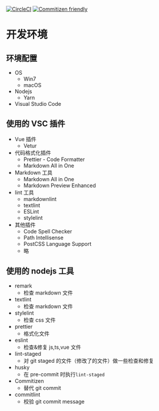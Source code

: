 [![CircleCI](https://circleci.com/gh/FuckDoctors/notes.svg?style=svg)](https://circleci.com/gh/FuckDoctors/notes)
[![Commitizen friendly](https://img.shields.io/badge/commitizen-friendly-brightgreen.svg)](http://commitizen.github.io/cz-cli/)

# 开发环境

## 环境配置

- OS
  - Win7
  - macOS
- Nodejs
  - Yarn
- Visual Studio Code

## 使用的 VSC 插件

- Vue 插件
  - Vetur
- 代码格式化插件
  - Prettier - Code Formatter
  - Markdown All in One
- Markdown 工具
  - Markdown All in One
  - Markdown Preview Enhanced
- lint 工具
  - markdownlint
  - textlint
  - ESLint
  - stylelint
- 其他插件
  - Code Spell Checker
  - Path Intellisense
  - PostCSS Language Support
  - 略

## 使用的 nodejs 工具

- remark
  - 检查 markdown 文件
- textlint
  - 检查 markdown 文件
- stylelint
  - 检查 css 文件
- prettier
  - 格式化文件
- eslint
  - 检查&修复 js,ts,vue 文件
- lint-staged
  - 对 git staged 的文件（修改了的文件）做一些检查和修复
- husky
  - 在 pre-commit 时执行`lint-staged`
- Commitizen
  - 替代 git commit
- commitlint
  - 校验 git commit message
